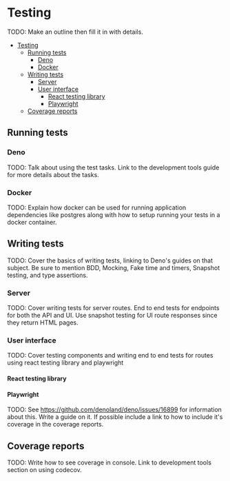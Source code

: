 # Testing

TODO: Make an outline then fill it in with details.

- [Testing](#testing)
  - [Running tests](#running-tests)
    - [Deno](#deno)
    - [Docker](#docker)
  - [Writing tests](#writing-tests)
    - [Server](#server)
    - [User interface](#user-interface)
      - [React testing library](#react-testing-library)
      - [Playwright](#playwright)
  - [Coverage reports](#coverage-reports)

## Running tests

### Deno

TODO: Talk about using the test tasks. Link to the development tools guide for
more details about the tasks.

### Docker

TODO: Explain how docker can be used for running application dependencies like
postgres along with how to setup running your tests in a docker container.

## Writing tests

TODO: Cover the basics of writing tests, linking to Deno's guides on that
subject. Be sure to mention BDD, Mocking, Fake time and timers, Snapshot
testing, and type assertions.

### Server

TODO: Cover writing tests for server routes. End to end tests for endpoints for
both the API and UI. Use snapshot testing for UI route responses since they
return HTML pages.

### User interface

TODO: Cover testing components and writing end to end tests for routes using
react testing library and playwright

#### React testing library

#### Playwright

TODO: See https://github.com/denoland/deno/issues/16899 for information about
this. Write a guide on it. If possible include a link to how to include it's
coverage in the coverage reports.

## Coverage reports

TODO: Write how to see coverage in console. Link to development tools section on
using codecov.
